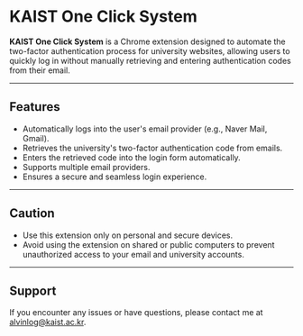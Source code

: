 # KAIST One Click System

**KAIST One Click System** is a Chrome extension designed to automate the two-factor authentication process for
university websites, allowing users to quickly log in without manually retrieving and entering authentication codes from
their email.

---

## Features

- Automatically logs into the user's email provider (e.g., Naver Mail, Gmail).
- Retrieves the university's two-factor authentication code from emails.
- Enters the retrieved code into the login form automatically.
- Supports multiple email providers.
- Ensures a secure and seamless login experience.

---

## Caution

- Use this extension only on personal and secure devices.
- Avoid using the extension on shared or public computers to prevent unauthorized access to your email and university
  accounts.

---

## Support

If you encounter any issues or have questions, please contact me at [alvinlog@kaist.ac.kr](mailto:alvinlog@kaist.ac.kr).
